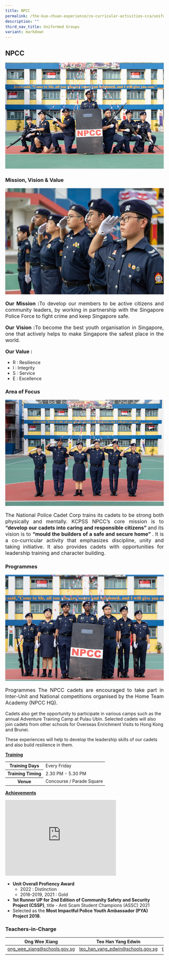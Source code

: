 ```yaml
---
title: NPCC
permalink: /the-kuo-chuan-experience/co-curricular-activities-cca/uniformed-groups/npcc/
description: ""
third_nav_title: Uniformed Groups
variant: markdown
---
```

## NPCC

![](/images/The%20Kuo%20Chuan%20Experience/CCA/NPCC/npccmain.jpg)
### Mission, Vision &amp; Value

![](/images/The%20Kuo%20Chuan%20Experience/CCA/NPCC/vision.jpg)

<p style="text-align: justify;font-size:16px;"><b>Our Mission :</b>To develop our members to be active citizens and community leaders, by working in partnership with the Singapore Police Force to fight crime and keep Singapore safe.</p>  
  
<p style="text-align: justify;font-size:16px;"><b>Our Vision :</b>To become the best youth organisation in Singapore, one that actively helps to make Singapore the safest place in the world.</p>  
  
<p style="text-align: justify;font-size:16px;"><b>Our Value :</b>
	
* 	R : Resilience
* 	I : Integrity
* 	S : Service
* 	E : Excellence
</p>	

### Area of Focus

![](/images/The%20Kuo%20Chuan%20Experience/CCA/NPCC/area%20of%20focus.jpg)
	
<p style="text-align: justify;font-size:16px;">
The National Police Cadet Corp trains its cadets to be strong both physically and mentally. KCPSS NPCC’s core mission is to<b> “develop our cadets into caring and responsible citizens” </b>and its vision is to <b>“mould the builders of a safe and secure home” </b>. It is a co-curricular activity that emphasizes discipline, unity and taking initiative. It also provides cadets with opportunities for leadership training and character building.</p>

### Programmes

![](/images/The%20Kuo%20Chuan%20Experience/CCA/NPCC/programmes.jpg)

<p style="text-align: justify;font-size:16px;">Programmes
The NPCC cadets are encouraged to take part in Inter-Unit and National competitions organised by the Home Team Academy (NPCC HQ).<br>
	
Cadets also get the opportunity to participate in various camps such as the annual Adventure Training Camp at Pulau Ubin.  Selected cadets will also join cadets from other schools for Overseas Enrichment Visits to Hong Kong and Brunei.<br>
	
These experiences will help to develop the leadership skills of our cadets and also build resilience in them.
</p> 
  
**<u>Training</u>**

<table>
<tbody>
  <tr>
    <th>Training Days</th>
    <td>Every Friday</td>
  </tr>
  <tr>
    <th>Training Timing</th>
    <td>2.30 PM - 5.30 PM</td>
  </tr>
  <tr>
    <th>Venue</th>
    <td>Concourse / Parade Square</td>
  </tr>
</tbody>
</table>

**<u>Achievements</u>**

<iframe width="352" height="240" src="https://www.youtube.com/embed/AKtJXJ24rEc" title="Anti Scam Student Champions (ASSC 2021)" frameborder="0" allow="accelerometer; autoplay; clipboard-write; encrypted-media; gyroscope; picture-in-picture; web-share" allowfullscreen=""></iframe>

* **Unit Overall Profiency Award**
	* 2022 : Distinction
	* 2016-2019, 2021 : Gold
* **1st Runner UP for 2nd Edition of Community Safety and Security Project (CSSP)**, title - Anti Scam Student Champions (ASSC) 2021
* Selected as the **Most Impactful Police Youth Ambassador (PYA) Project 2018**.

### Teachers-in-Charge



| Ong Wee Xiang | Teo Han Yang Edwin | Tang Lai Chan |
| -------- | -------- | -------- |
| <a href="mailto:ong_wee_xiang@schools.gov.sg">ong_wee_xiang@schools.gov.sg</a>     | <a href="mailto:teo_han_yang_edwin@schools.gov.sg">teo_han_yang_edwin@schools.gov.sg</a> | <a href="mailto:tham_lai_chan@schools.gov.sg">tham_lai_chan@schools.gov.sg
</a>|